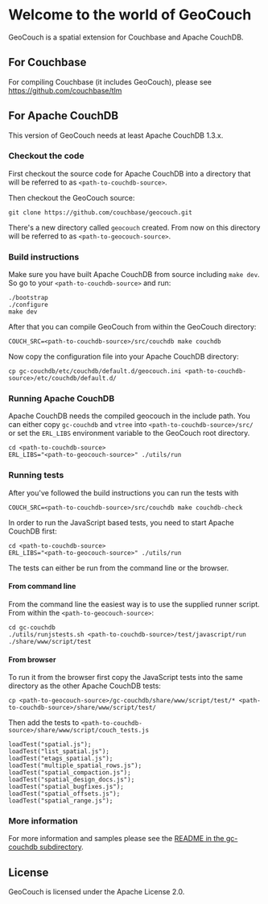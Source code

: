 Welcome to the world of GeoCouch
================================

GeoCouch is a spatial extension for Couchbase and Apache CouchDB.


For Couchbase
-------------

For compiling Couchbase (it includes GeoCouch), please see https://github.com/couchbase/tlm


For Apache CouchDB
------------------

This version of GeoCouch needs at least Apache CouchDB 1.3.x.


### Checkout the code

First checkout the source code for Apache CouchDB into a directory that will
be referred to as `<path-to-couchdb-source>`.

Then checkout the GeoCouch source:

    git clone https://github.com/couchbase/geocouch.git

There's a new directory called `geocouch` created. From now on this directory
will be referred to as `<path-to-geocouch-source>`.


### Build instructions

Make sure you have built Apache CouchDB from source including `make dev`. So
go to your `<path-to-couchdb-source>` and run:

    ./bootstrap
    ./configure
    make dev

After that you can compile GeoCouch from within the GeoCouch directory:

    COUCH_SRC=<path-to-couchdb-source>/src/couchdb make couchdb

Now copy the configuration file into your Apache CouchDB directory:

    cp gc-couchdb/etc/couchdb/default.d/geocouch.ini <path-to-couchdb-source>/etc/couchdb/default.d/


### Running Apache CouchDB

Apache CouchDB needs the compiled geocouch in the include path. You can either copy `gc-couchdb` and `vtree` into `<path-to-couchdb-source>/src/` or set the `ERL_LIBS` environment variable to the GeoCouch root directory.

    cd <path-to-couchdb-source>
    ERL_LIBS="<path-to-geocouch-source>" ./utils/run


### Running tests

After you've followed the build instructions you can run the tests with

    COUCH_SRC=<path-to-couchdb-source>/src/couchdb make couchdb-check

In order to run the JavaScript based tests, you need to start Apache CouchDB first:

    cd <path-to-couchdb-source>
    ERL_LIBS="<path-to-geocouch-source>" ./utils/run

The tests can either be run from the command line or the browser.


#### From command line

From the command line the easiest way is to use the supplied runner script.
From within the `<path-to-geocouch-source>`:

    cd gc-couchdb
    ./utils/runjstests.sh <path-to-couchdb-source>/test/javascript/run ./share/www/script/test


#### From browser

To run it from the browser first copy the JavaScript tests into the same directory as the other Apache CouchDB tests:

    cp <path-to-geocouch-source>/gc-couchdb/share/www/script/test/* <path-to-couchdb-source>/share/www/script/test/

Then add the tests to `<path-to-couchdb-source>/share/www/script/couch_tests.js`

    loadTest("spatial.js");
    loadTest("list_spatial.js");
    loadTest("etags_spatial.js");
    loadTest("multiple_spatial_rows.js");
    loadTest("spatial_compaction.js");
    loadTest("spatial_design_docs.js");
    loadTest("spatial_bugfixes.js");
    loadTest("spatial_offsets.js");
    loadTest("spatial_range.js");


### More information

For more information and samples please see the [README in the gc-couchdb subdirectory](gc-couchdb/README.md).


License
-------

GeoCouch is licensed under the Apache License 2.0.
